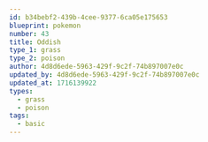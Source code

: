 ```yaml
---
id: b34bebf2-439b-4cee-9377-6ca05e175653
blueprint: pokemon
number: 43
title: Oddish
type_1: grass
type_2: poison
author: 4d8d6ede-5963-429f-9c2f-74b897007e0c
updated_by: 4d8d6ede-5963-429f-9c2f-74b897007e0c
updated_at: 1716139922
types:
  - grass
  - poison
tags:
  - basic
---
```

